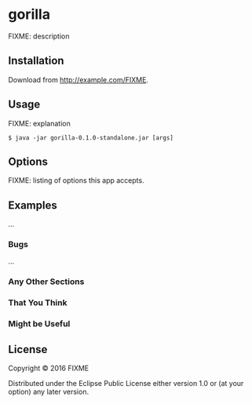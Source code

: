 # gorilla

FIXME: description

## Installation

Download from http://example.com/FIXME.

## Usage

FIXME: explanation

    $ java -jar gorilla-0.1.0-standalone.jar [args]

## Options

FIXME: listing of options this app accepts.

## Examples

...

### Bugs

...

### Any Other Sections
### That You Think
### Might be Useful

## License

Copyright © 2016 FIXME

Distributed under the Eclipse Public License either version 1.0 or (at
your option) any later version.

